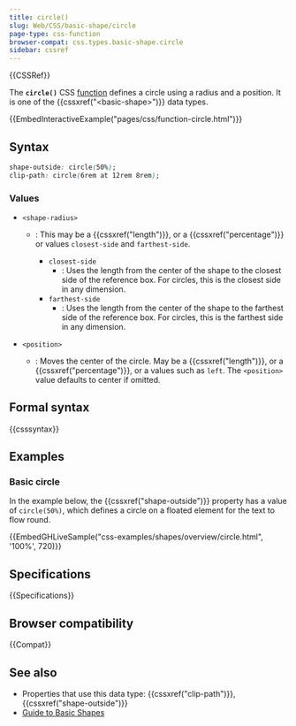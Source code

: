 ```yaml
---
title: circle()
slug: Web/CSS/basic-shape/circle
page-type: css-function
browser-compat: css.types.basic-shape.circle
sidebar: cssref
---
```


{{CSSRef}}

The **`circle()`** CSS [function](/en-US/docs/Web/CSS/CSS_Functions) defines a circle using a radius and a position. It is one of the {{cssxref("&lt;basic-shape&gt;")}} data types.

{{EmbedInteractiveExample("pages/css/function-circle.html")}}

## Syntax

```css
shape-outside: circle(50%);
clip-path: circle(6rem at 12rem 8rem);
```

### Values

- `<shape-radius>`

  - : This may be a {{cssxref("length")}}, or a {{cssxref("percentage")}} or values `closest-side` and `farthest-side`.

    - `closest-side`
      - : Uses the length from the center of the shape to the closest side of the reference box. For circles, this is the closest side in any dimension.
    - `farthest-side`
      - : Uses the length from the center of the shape to the farthest side of the reference box. For circles, this is the farthest side in any dimension.

- `<position>`
  - : Moves the center of the circle. May be a {{cssxref("length")}}, or a {{cssxref("percentage")}}, or a values such as `left`. The `<position>` value defaults to center if omitted.

## Formal syntax

{{csssyntax}}

## Examples

### Basic circle

In the example below, the {{cssxref("shape-outside")}} property has a value of `circle(50%)`, which defines a circle on a floated element for the text to flow round.

{{EmbedGHLiveSample("css-examples/shapes/overview/circle.html", '100%', 720)}}

## Specifications

{{Specifications}}

## Browser compatibility

{{Compat}}

## See also

- Properties that use this data type: {{cssxref("clip-path")}}, {{cssxref("shape-outside")}}
- [Guide to Basic Shapes](/en-US/docs/Web/CSS/CSS_shapes/Basic_shapes)
